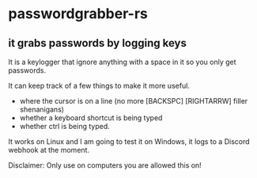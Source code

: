 # passwordgrabber-rs

## it grabs passwords by logging keys

It is a keylogger that ignore anything with a space in it so you only get passwords.

It can keep track of a few things to make it more useful.

- where the cursor is on a line (no more [BACKSPC] [RIGHTARRW] filler shenanigans)
- whether a keyboard shortcut is being typed
- whether ctrl is being typed.

It works on Linux and I am going to test it on Windows, it logs to a Discord webhook at the moment.

Disclaimer: Only use on computers you are allowed this on!